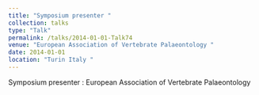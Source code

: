 ```yaml
---
title: "Symposium presenter "
collection: talks
type: "Talk"
permalink: /talks/2014-01-01-Talk74
venue: "European Association of Vertebrate Palaeontology "
date: 2014-01-01
location: "Turin Italy "
---
```


Symposium presenter : European Association of Vertebrate Palaeontology 
